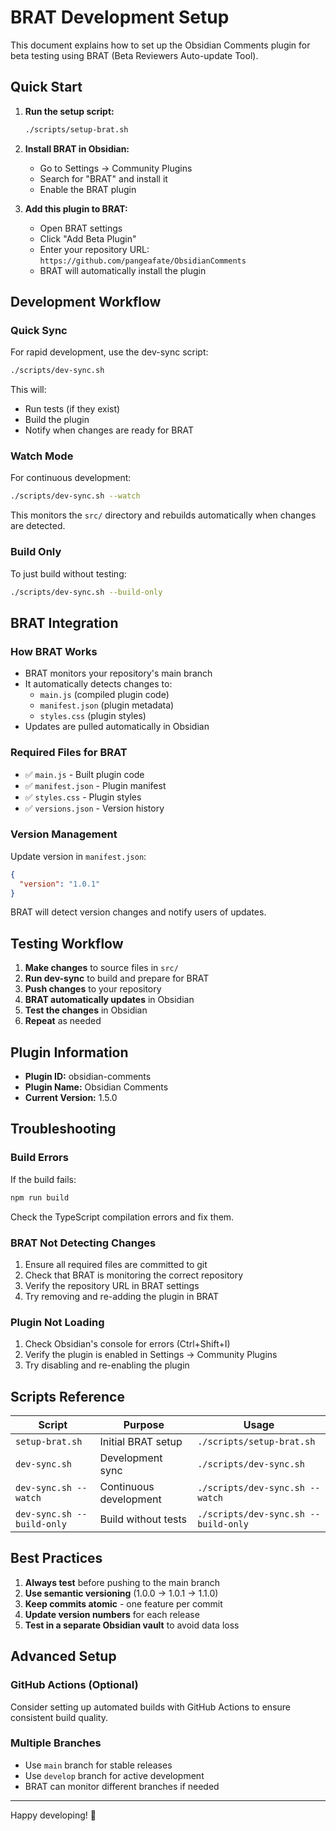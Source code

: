 # BRAT Development Setup

This document explains how to set up the Obsidian Comments plugin for beta testing using BRAT (Beta Reviewers Auto-update Tool).

## Quick Start

1. **Run the setup script:**
   ```bash
   ./scripts/setup-brat.sh
   ```

2. **Install BRAT in Obsidian:**
   - Go to Settings → Community Plugins
   - Search for "BRAT" and install it
   - Enable the BRAT plugin

3. **Add this plugin to BRAT:**
   - Open BRAT settings
   - Click "Add Beta Plugin"
   - Enter your repository URL: `https://github.com/pangeafate/ObsidianComments`
   - BRAT will automatically install the plugin

## Development Workflow

### Quick Sync
For rapid development, use the dev-sync script:
```bash
./scripts/dev-sync.sh
```

This will:
- Run tests (if they exist)
- Build the plugin
- Notify when changes are ready for BRAT

### Watch Mode
For continuous development:
```bash
./scripts/dev-sync.sh --watch
```

This monitors the `src/` directory and rebuilds automatically when changes are detected.

### Build Only
To just build without testing:
```bash
./scripts/dev-sync.sh --build-only
```

## BRAT Integration

### How BRAT Works
- BRAT monitors your repository's main branch
- It automatically detects changes to:
  - `main.js` (compiled plugin code)
  - `manifest.json` (plugin metadata)
  - `styles.css` (plugin styles)
- Updates are pulled automatically in Obsidian

### Required Files for BRAT
- ✅ `main.js` - Built plugin code
- ✅ `manifest.json` - Plugin manifest
- ✅ `styles.css` - Plugin styles
- ✅ `versions.json` - Version history

### Version Management
Update version in `manifest.json`:
```json
{
  "version": "1.0.1"
}
```

BRAT will detect version changes and notify users of updates.

## Testing Workflow

1. **Make changes** to source files in `src/`
2. **Run dev-sync** to build and prepare for BRAT
3. **Push changes** to your repository
4. **BRAT automatically updates** in Obsidian
5. **Test the changes** in Obsidian
6. **Repeat** as needed

## Plugin Information

- **Plugin ID:** obsidian-comments
- **Plugin Name:** Obsidian Comments
- **Current Version:** 1.5.0

## Troubleshooting

### Build Errors
If the build fails:
```bash
npm run build
```
Check the TypeScript compilation errors and fix them.

### BRAT Not Detecting Changes
1. Ensure all required files are committed to git
2. Check that BRAT is monitoring the correct repository
3. Verify the repository URL in BRAT settings
4. Try removing and re-adding the plugin in BRAT

### Plugin Not Loading
1. Check Obsidian's console for errors (Ctrl+Shift+I)
2. Verify the plugin is enabled in Settings → Community Plugins
3. Try disabling and re-enabling the plugin

## Scripts Reference

| Script | Purpose | Usage |
|--------|---------|-------|
| `setup-brat.sh` | Initial BRAT setup | `./scripts/setup-brat.sh` |
| `dev-sync.sh` | Development sync | `./scripts/dev-sync.sh` |
| `dev-sync.sh --watch` | Continuous development | `./scripts/dev-sync.sh --watch` |
| `dev-sync.sh --build-only` | Build without tests | `./scripts/dev-sync.sh --build-only` |

## Best Practices

1. **Always test** before pushing to the main branch
2. **Use semantic versioning** (1.0.0 → 1.0.1 → 1.1.0)
3. **Keep commits atomic** - one feature per commit
4. **Update version numbers** for each release
5. **Test in a separate Obsidian vault** to avoid data loss

## Advanced Setup

### GitHub Actions (Optional)
Consider setting up automated builds with GitHub Actions to ensure consistent build quality.

### Multiple Branches
- Use `main` branch for stable releases
- Use `develop` branch for active development
- BRAT can monitor different branches if needed

---

Happy developing! 🚀